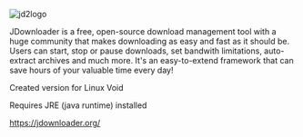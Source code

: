 ![jd2logo](https://user-images.githubusercontent.com/84197353/183433958-3466d475-4ea3-42f6-b316-b6db6afb71a7.png)

JDownloader is a free, open-source download management tool with a huge community that makes downloading as easy and fast as it should be. Users can start, stop or pause downloads, set bandwith limitations, auto-extract archives and much more. It's an easy-to-extend framework that can save hours of your valuable time every day!

Created version for Linux Void

Requires JRE (java runtime) installed

https://jdownloader.org/
